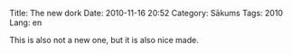 Title: The new dork
Date: 2010-11-16 20:52
Category: Sākums
Tags: 2010
Lang: en

This is also not a new one, but it is also nice made.
